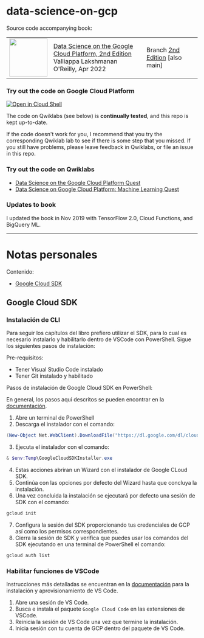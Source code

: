 # data-science-on-gcp

Source code accompanying book:

<table>
<tr>
  <td>
  <img src="cover_edition2.jpg" height="100"/>
  </td>
  <td>
  <a href="https://www.amazon.com/Data-Science-Google-Cloud-Platform/dp/1098118952/">Data Science on the Google Cloud Platform, 2nd Edition</a> <br/>
  Valliappa Lakshmanan <br/>
  O'Reilly, Apr 2022
  </td>
  <td>
  Branch <a href="https://github.com/GoogleCloudPlatform/data-science-on-gcp/">2nd Edition</a> [also main]
  </td>
</tr>
</table>

### Try out the code on Google Cloud Platform
<a href="https://console.cloud.google.com/cloudshell/open?git_repo=https://github.com/GoogleCloudPlatform/data-science-on-gcp&page=editor&open_in_editor=README.md"> <img alt="Open in Cloud Shell" src ="http://gstatic.com/cloudssh/images/open-btn.png"></a>

The code on Qwiklabs (see below) is **continually tested**, and this repo is kept up-to-date.

If the code doesn't work for you, I recommend that you try the corresponding Qwiklab lab to see if there is some step that you missed.
If you still have problems, please leave feedback in Qwiklabs, or file an issue in this repo.

### Try out the code on Qwiklabs

- [Data Science on the Google Cloud Platform Quest](https://google.qwiklabs.com/quests/43)
- [Data Science on Google Cloud Platform: Machine Learning Quest](https://google.qwiklabs.com/quests/50)


### Updates to book
I updated the book in Nov 2019 with TensorFlow 2.0, Cloud Functions, and BigQuery ML.

---

# Notas personales

Contenido:
* [Google Cloud SDK](#google-cloud-sdk)

## Google Cloud SDK

### Instalación de CLI

Para seguir los capítulos del libro prefiero utilizar el SDK, para lo cual es necesario instalarlo y habilitarlo dentro de VSCode con PowerShell. Sigue los siguientes pasos de instalación:

Pre-requisitos:

* Tener Visual Studio Code instalado
* Tener Git instalado y habilitado

Pasos de instalación de Google Cloud SDK en PowerShell:

En general, los pasos aquí descritos se pueden encontrar en la [documentación](https://cloud.google.com/sdk/docs/install).

1) Abre un terminal de PowerShell
2) Descarga el instalador con el comando:

```powershell
(New-Object Net.WebClient).DownloadFile("https://dl.google.com/dl/cloudsdk/channels/rapid/GoogleCloudSDKInstaller.exe","$env:Temp\GoogleCloudSDKInstaller.exe")
```

3) Ejecuta el instalador con el comando:

```powershell
& $env:Temp\GoogleCloudSDKInstaller.exe    
```

4) Estas acciones abriran un Wizard con el instalador de Google CLoud SDK.
5) Continúa con las opciones por defecto del Wizard hasta que concluya la instalación.
6) Una vez concluida la instalación se ejecutará por defecto una sesión de SDK con el comando:

```powershell
gcloud init
```

7) Configura la sesión del SDK proporcionando tus credenciales de GCP así como los permisos correspondientes.
8) Cierra la sesión de SDK y verifica que puedes usar los comandos del SDK ejecutando en una terminal de PowerShell el comando:

```powershell
gcloud auth list
```

### Habilitar funciones de VSCode

Instrucciones más detalladas se encuentran en la [documentación](https://cloud.google.com/code/docs/vscode/install) para la instalación y aprovisionamiento de VS Code.

1) Abre una sesión de VS Code.
2) Busca e instala el paquete `Google Cloud Code` en las extensiones de VSCode.
3) Reinicia la sesión de VS Code una vez que termine la instalación.
4) Inicia sesión con tu cuenta de GCP dentro del paquete de VS Code.
